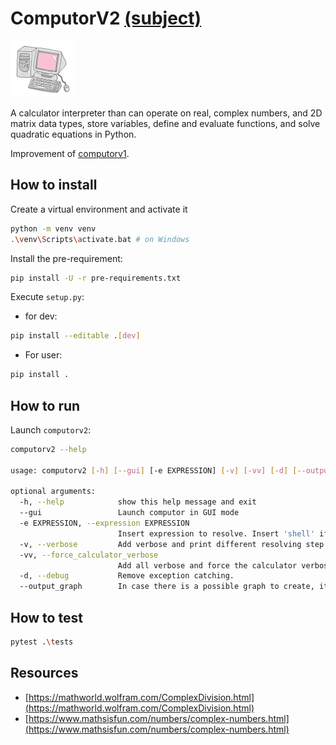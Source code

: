 # ComputorV2 [(subject)](https://cdn.intra.42.fr/pdf/pdf/5667/en.pdf)

![gif](computorv2.gif)

A calculator interpreter than can operate on real, complex numbers, and 2D matrix data types, store variables, define and evaluate functions, and solve quadratic equations in Python.

Improvement of [computorv1](https://github.com/Sithi5/computorv1).

## How to install

Create a virtual environment and activate it
```bash
python -m venv venv
.\venv\Scripts\activate.bat # on Windows
```

Install the pre-requirement:
```bash
pip install -U -r pre-requirements.txt
```

Execute `setup.py`:

* for dev:
```bash
pip install --editable .[dev]
```
* For user:
```bash
pip install .
```

## How to run

Launch `computorv2`:

```bash
computorv2 --help

usage: computorv2 [-h] [--gui] [-e EXPRESSION] [-v] [-vv] [-d] [--output_graph]

optional arguments:
  -h, --help            show this help message and exit
  --gui                 Launch computor in GUI mode
  -e EXPRESSION, --expression EXPRESSION
                        Insert expression to resolve. Insert 'shell' if you want inline shell expression resolver.
  -v, --verbose         Add verbose and print different resolving step.
  -vv, --force_calculator_verbose
                        Add all verbose and force the calculator verbose.
  -d, --debug           Remove exception catching.
  --output_graph        In case there is a possible graph to create, it will output it in a new file.
```

## How to test

```bash
pytest .\tests
```

## Resources
* [https://mathworld.wolfram.com/ComplexDivision.html](https://mathworld.wolfram.com/ComplexDivision.html)
* [https://www.mathsisfun.com/numbers/complex-numbers.html](https://www.mathsisfun.com/numbers/complex-numbers.html)